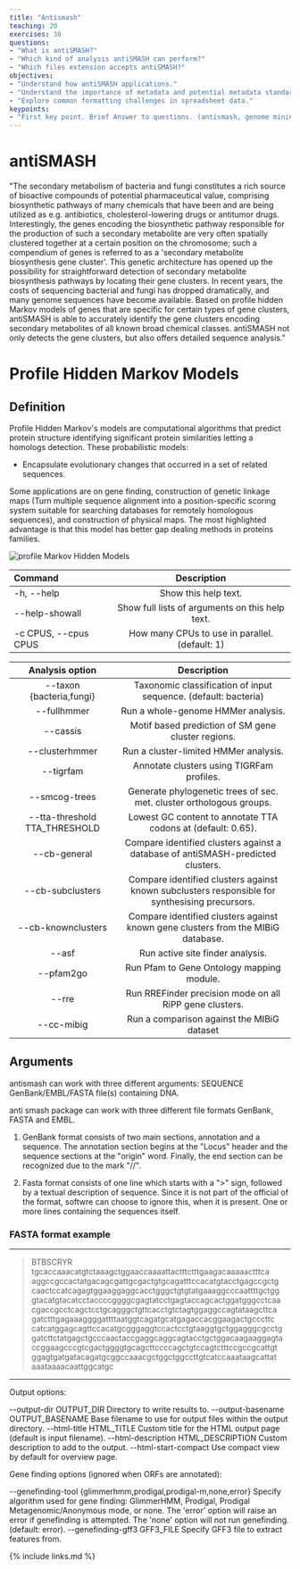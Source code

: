 ```yaml
---
title: "Antismash"
teaching: 20
exercises: 30
questions:
- "What is antiSMASH?"
- "Which kind of analysis antiSMASH can perform?"
- "Which files extension accepts antiSMASH?"
objectives:
- "Understand how antiSMASH applications."
- "Understand the importance of metadata and potential metadata standards."
- "Explore common formatting challenges in spreadsheet data."
keypoints:
- "First key point. Brief Answer to questions. (antismash, genome mining, secondary metabolism, bacteria, bioactive coumpounds)"
---
```


# antiSMASH

"The secondary metabolism of bacteria and fungi constitutes a rich source of bioactive compounds of potential pharmaceutical value, comprising biosynthetic pathways of many chemicals that have been and are being utilized as e.g. antibiotics, cholesterol-lowering drugs or antitumor drugs. Interestingly, the genes encoding the biosynthetic pathway responsible for the production of such a secondary metabolite are very often spatially clustered together at a certain position on the chromosome; such a compendium of genes is referred to as a 'secondary metabolite biosynthesis gene cluster'. This genetic architecture has opened up the possibility for straightforward detection of secondary metabolite biosynthesis pathways by locating their gene clusters. In recent years, the costs of sequencing bacterial and fungi has dropped dramatically, and many genome sequences have become available. Based on profile hidden Markov models of genes that are specific for certain types of gene clusters, antiSMASH is able to accurately identify the gene clusters encoding secondary metabolites of all known broad chemical classes. antiSMASH not only detects the gene clusters, but also offers detailed sequence analysis."

# Profile Hidden Markov Models

## Definition

Profile Hidden Markov's models are computational algorithms that predict protein structure identifying significant protein similarities letting a homologs detection. These probabilistic models:

- Encapsulate evolutionary changes that occurred in a set of related sequences.

Some applications are on gene finding, construction of genetic linkage maps (Turn multiple sequence alignment into a position-specific scoring system suitable for searching databases for remotely homologous sequences), and construction of physical maps. The most highlighted advantage is that this model has better gap dealing methods in proteins families.

![profile Markov Hidden Models](https://upload.wikimedia.org/wikipedia/commons/7/71/A_profile_HMM_modelling_a_multiple_sequence_alignment.png)

| Command               | Description |
| :---                  |    :----:   |
| -h, --help            | Show this help text. |
| --help-showall        | Show full lists of arguments on this help text. |
|  -c CPUS, --cpus CPUS |  How many CPUs to use in parallel. (default: 1) |


| Analysis option | Description |
| :----: | :----: |
| --taxon {bacteria,fungi}      | Taxonomic classification of input sequence. (default: bacteria) |
| --fullhmmer                   | Run a whole-genome HMMer analysis. |  
| --cassis                      | Motif based prediction of SM gene cluster regions. |
| --clusterhmmer                | Run a cluster-limited HMMer analysis. |
| --tigrfam                     | Annotate clusters using TIGRFam profiles. |
| --smcog-trees                 | Generate phylogenetic trees of sec. met. cluster orthologous groups. |
| --tta-threshold TTA_THRESHOLD | Lowest GC content to annotate TTA codons at (default: 0.65). |
| --cb-general                  | Compare identified clusters against a database of antiSMASH-predicted clusters. |
| --cb-subclusters              | Compare identified clusters against known subclusters responsible for synthesising precursors. |
| --cb-knownclusters            | Compare identified clusters against known gene clusters from the MIBiG database. |
| --asf                         | Run active site finder analysis. |
| --pfam2go                     | Run Pfam to Gene Ontology mapping module. |
| --rre                         | Run RREFinder precision mode on all RiPP gene clusters. |
| --cc-mibig                    | Run a comparison against the MIBiG dataset |

## Arguments

antismash can work with three different
arguments:
  SEQUENCE  GenBank/EMBL/FASTA file(s) containing DNA.

  anti smash package can work with three different file formats GenBank,  FASTA and EMBL. 

1. GenBank format consists of two main sections, annotation and a sequence. The annotation section begins at the "Locus" header and the sequence sections at the "origin" word. Finally, the end section can be recognized due to the mark "//".

1. Fasta format consists of one line which starts with a ">" sign, followed by a textual description of sequence. Since it is not part of the official of the format, softwre can choose to ignore this, when it is present. One or more lines containing the sequences itself.

### FASTA format example
---
>BTBSCRYR
tgcaccaaacatgtctaaagctggaaccaaaattactttctttgaagacaaaaactttca
aggccgccactatgacagcgattgcgactgtgcagatttccacatgtacctgagccgctg
caactccatcagagtggaaggaggcacctgggctgtgtatgaaaggcccaattttgctgg
gtacatgtacatcctaccccggggcgagtatcctgagtaccagcactggatgggcctcaa
cgaccgcctcagctcctgcagggctgttcacctgtctagtggaggccagtataagcttca
gatctttgagaaaggggattttaatggtcagatgcatgagaccacggaagactgcccttc
catcatggagcagttccacatgcgggaggtccactcctgtaaggtgctggagggcgcctg
gatcttctatgagctgcccaactaccgaggcaggcagtacctgctggacaagaaggagta
ccggaagcccgtcgactggggtgcagcttccccagctgtccagtctttccgccgcattgt
ggagtgatgatacagatgcggccaaacgctggctggccttgtcatccaaataagcattat
aaataaaacaattggcatgc
---




Output options:

  --output-dir OUTPUT_DIR
                        Directory to write results to.
  --output-basename OUTPUT_BASENAME
                        Base filename to use for output files within the output directory.
  --html-title HTML_TITLE
                        Custom title for the HTML output page (default is input filename).
  --html-description HTML_DESCRIPTION
                        Custom description to add to the output.
  --html-start-compact  Use compact view by default for overview page.

Gene finding options (ignored when ORFs are annotated):

  --genefinding-tool {glimmerhmm,prodigal,prodigal-m,none,error}
                        Specify algorithm used for gene finding: GlimmerHMM, Prodigal,
                        Prodigal Metagenomic/Anonymous mode, or none. The 'error' option
                        will raise an error if genefinding is attempted. The 'none' option
                        will not run genefinding. (default: error).
  --genefinding-gff3 GFF3_FILE
                        Specify GFF3 file to extract features from.


{% include links.md %}